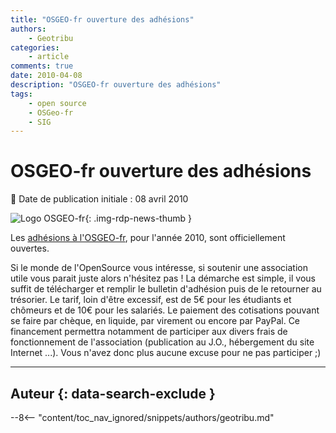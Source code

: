 ```yaml
---
title: "OSGEO-fr ouverture des adhésions"
authors:
    - Geotribu
categories:
    - article
comments: true
date: 2010-04-08
description: "OSGEO-fr ouverture des adhésions"
tags:
    - open source
    - OSGeo-fr
    - SIG
---
```


# OSGEO-fr ouverture des adhésions

:calendar: Date de publication initiale : 08 avril 2010

![Logo OSGEO-fr](https://cdn.geotribu.fr/img/logos-icones/entreprises_association/osgeo_fr.png "logo OSGEO-fr"){: .img-rdp-news-thumb }

Les [adhésions à l'OSGEO-fr](http://osgeo.gloobe.org/drupal/node/8), pour l'année 2010, sont officiellement ouvertes.

Si le monde de l'OpenSource vous intéresse, si soutenir une association utile vous parait juste alors n'hésitez pas ! La démarche est simple, il vous suffit de télécharger et remplir le bulletin d'adhésion puis de le retourner au trésorier. Le tarif, loin d'être excessif, est de 5€ pour les étudiants et chômeurs et de 10€ pour les salariés. Le paiement des cotisations pouvant se faire par chèque, en liquide, par virement ou encore par PayPal. Ce financement permettra notamment de participer aux divers frais de fonctionnement de l'association (publication au J.O., hébergement du site Internet ...). Vous n'avez donc plus aucune excuse pour ne pas participer ;)

----

## Auteur {: data-search-exclude }

--8<-- "content/toc_nav_ignored/snippets/authors/geotribu.md"
